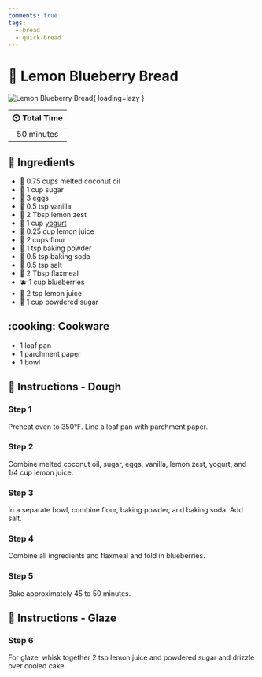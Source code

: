 ```yaml
---
comments: true
tags:
  - bread
  - quick-bread
---
```

# :lemon: Lemon Blueberry Bread

![Lemon Blueberry Bread](../assets/images/lemon-blueberry-bread.jpg){ loading=lazy }

| :timer_clock: Total Time |
|:-----------------------: |
| 50 minutes |

## :salt: Ingredients

- :coconut: 0.75 cups melted coconut oil
- :candy: 1 cup sugar
- :egg: 3 eggs
- :icecream: 0.5 tsp vanilla
- :lemon: 2 Tbsp lemon zest
- :microbe: 1 cup [yogurt][1]
- :lemon: 0.25 cup lemon juice
- :ear_of_rice: 2 cups flour
- :dash: 1 tsp baking powder
- :cup_with_straw: 0.5 tsp baking soda
- :salt: 0.5 tsp salt
- :ear_of_rice: 2 Tbsp flaxmeal
- :blueberries: 1 cup blueberries
- :lemon: 2 tsp lemon juice
- :candy: 1 cup powdered sugar

## :cooking: Cookware

- 1 loaf pan
- 1 parchment paper
- 1 bowl

## :pencil: Instructions - Dough

### Step 1

Preheat oven to 350°F. Line a loaf pan with parchment paper.

### Step 2

Combine melted coconut oil, sugar, eggs, vanilla, lemon zest, yogurt, and 1/4 cup lemon juice.

### Step 3

In a separate bowl, combine flour, baking powder, and baking soda. Add salt.

### Step 4

Combine all ingredients and flaxmeal and fold in blueberries.

### Step 5

Bake approximately 45 to 50 minutes.

## :pencil: Instructions - Glaze

### Step 6

For glaze, whisk together 2 tsp lemon juice and powdered sugar and drizzle over cooled cake.

[1]: <../ingredients/yogurt.md>
